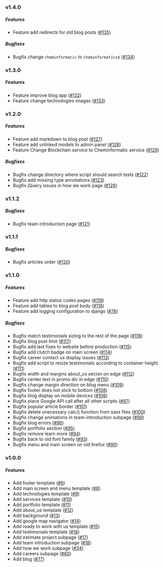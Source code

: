 ### v1.4.0

##### Features

- Feature add redirects for old blog posts ([#135](https://github.com/Code-Poets/project-liberation/pull/135))

##### Bugfixes

- Bugfix change `cheminformatic` to `cheminformatics`s ([#134](https://github.com/Code-Poets/project-liberation/pull/134))


### v1.3.0

##### Features

- Feature improve blog app ([#132](https://github.com/Code-Poets/project-liberation/pull/132))
- Feature change technologies images ([#133](https://github.com/Code-Poets/project-liberation/pull/133))


### v1.2.0

##### Features

- Feature add markdown to blog post ([#127](https://github.com/Code-Poets/project-liberation/pull/127))
- Feature add unlinked models to admin panel ([#128](https://github.com/Code-Poets/project-liberation/pull/128))
- Feature Change Blockchain service to Cheminformatic service ([#129](https://github.com/Code-Poets/project-liberation/pull/129))

##### Bugfixes

- Bugfix change directory where script should search tests ([#122](https://github.com/Code-Poets/project-liberation/pull/122))
- Bugfix add missing type annotations ([#123](https://github.com/Code-Poets/project-liberation/pull/123))
- Bugfix jQuery issues in how we work page ([#126](https://github.com/Code-Poets/project-liberation/pull/126))


### v1.1.2

##### Bugfixes

- Bugfix team introduction page ([#121](https://github.com/Code-Poets/project-liberation/pull/121))


### v1.1.1

##### Bugfixes

- Bugfix articles order ([#120](https://github.com/Code-Poets/project-liberation/pull/120))


### v1.1.0

##### Features

- Feature add http status codes pages ([#119](https://github.com/Code-Poets/project-liberation/pull/119))
- Feature add tables to blog post body ([#116](https://github.com/Code-Poets/project-liberation/pull/116))
- Feature add logging configuration to django ([#78](https://github.com/Code-Poets/project-liberation/pull/78))

##### Bugfixes

- Bugfix match testimonials sizing to the rest of the page ([#118](https://github.com/Code-Poets/project-liberation/pull/118))
- Bugfix blog post limit ([#117](https://github.com/Code-Poets/project-liberation/pull/117))
- Bugfix add last fixes to website before production ([#115](https://github.com/Code-Poets/project-liberation/pull/115))
- Bugfix add clutch badge on main screen ([#114](https://github.com/Code-Poets/project-liberation/pull/114))
- Bugfix career contact us display issues ([#113](https://github.com/Code-Poets/project-liberation/pull/113))
- Bugfix add script to resize testimonials according to container height ([#111](https://github.com/Code-Poets/project-liberation/pull/111))
- Bugfix width and margins about_us secion on edge ([#112](https://github.com/Code-Poets/project-liberation/pull/112))
- Bugfix center text in promo div in edge ([#110](https://github.com/Code-Poets/project-liberation/pull/110))
- Bugfix change margin direction on blog menu ([#109](https://github.com/Code-Poets/project-liberation/pull/109))
- Bugfix footer does not stick to bottom ([#108](https://github.com/Code-Poets/project-liberation/pull/108))
- Bugfix blog display on mobile devices ([#106](https://github.com/Code-Poets/project-liberation/pull/106))
- Bugfix place Google API call after all other scripts ([#97](https://github.com/Code-Poets/project-liberation/pull/97))
- Bugfix popular article border ([#101](https://github.com/Code-Poets/project-liberation/pull/101))
- Bugfix delete unecessary calc() function from sass files ([#100](https://github.com/Code-Poets/project-liberation/pull/100))
- Bugfix change animations in team-introduction subpage ([#99](https://github.com/Code-Poets/project-liberation/pull/99))
- Bugfix blog errors ([#96](https://github.com/Code-Poets/project-liberation/pull/96))
- Bugfix portfolio section ([#95](https://github.com/Code-Poets/project-liberation/pull/95))
- Bugfix remove learn more ([#94](https://github.com/Code-Poets/project-liberation/pull/94))
- Bugfix back to old font family ([#93](https://github.com/Code-Poets/project-liberation/pull/93))
- Bugfix menu and main screen on old firefox ([#90](https://github.com/Code-Poets/project-liberation/pull/90))


### v1.0.0

##### Features

- Add footer template ([#6](https://github.com/Code-Poets/project-liberation/issues/7))
- Add main screen and menu template ([#8](https://github.com/Code-Poets/project-liberation/issues/8))
- Add technologies template ([#9](https://github.com/Code-Poets/project-liberation/issues/9))
- Add services template ([#10](https://github.com/Code-Poets/project-liberation/issues/10))
- Add portfolio template ([#11](https://github.com/Code-Poets/project-liberation/issues/11))
- Add about_us template ([#12](https://github.com/Code-Poets/project-liberation/issues/12))
- Add background ([#13](https://github.com/Code-Poets/project-liberation/issues/13))
- Add google map navigator ([#14](https://github.com/Code-Poets/project-liberation/issues/14))
- Add ready to work with us template ([#15](https://github.com/Code-Poets/project-liberation/issues/15))
- Add testimonials template ([#16](https://github.com/Code-Poets/project-liberation/issues/16))
- Add estimate project subpage ([#17](https://github.com/Code-Poets/project-liberation/issues/17))
- Add team introduction subpage ([#18](https://github.com/Code-Poets/project-liberation/issues/18))
- Add how we work subpage ([#34](https://github.com/Code-Poets/project-liberation/issues/34))
- Add careers subpage ([#60](https://github.com/Code-Poets/project-liberation/issues/60))
- Add blog ([#77](https://github.com/Code-Poets/project-liberation/issues/77))
